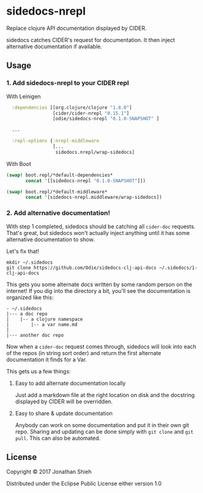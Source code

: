 # sidedocs-nrepl

Replace clojure API documentation displayed by CIDER.

sidedocs catches CIDER's request for documentation. It then inject
alternative documentation if available.

## Usage
### 1. Add sidedocs-nrepl to your CIDER repl
With Leinigen

```Clojure
  :dependencies [[org.clojure/clojure "1.8.0"]
                 [cider/cider-nrepl "0.15.1"]
                 [odie/sidedocs-nrepl "0.1.0-SNAPSHOT" ]

  ...

  :repl-options {:nrepl-middleware
                 [...
                  sidedocs.nrepl/wrap-sidedocs]
```

With Boot

```Clojure
(swap! boot.repl/*default-dependencies*
       concat '[[sidedocs-nrepl "0.1.0-SNAPSHOT"]])

(swap! boot.repl/*default-middleware*
       concat '[sidedocs-nrepl.middleware/wrap-sidedocs])
```


### 2. Add alternative documentation!
With step 1 completed, sidedocs should be catching all `cider-doc` requests.
That's great, but sidedocs won't actually inject anything until it has some
alternative documentation to show.

Let's fix that!
```Shell
mkdir ~/.sidedocs
git clone https://github.com/Odie/sidedocs-clj-api-docs ~/.sidedocs/1-clj-api-docs
```

This gets you some alternate docs written by some random person on the internet!
If you dig into the directory a bit, you'll see the documentation is organized like this:

```
- ~/.sidedocs
|--- a doc repo
|    |-- a clojure namespace
|        |-- a var name.md
|
|--- another doc repo
```

Now when a `cider-doc` request comes through, sidedocs will look into each of
the repos (in string sort order) and return the first alternate documentation it
finds for a Var.


This gets us a few things:
1. Easy to add alternate documentation locally

   Just add a markdown file at the right location on disk and the docstring displayed by CIDER will be overridden.

2. Easy to share & update documentation

   Anybody can work on some documentation and put it in their own git repo.
   Sharing and updating can be done simply with `git clone` and `git pull`. This can also be automated.

## License

Copyright © 2017 Jonathan Shieh

Distributed under the Eclipse Public License either version 1.0
